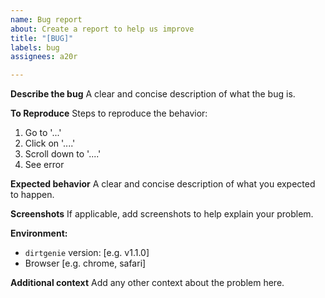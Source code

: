 ```yaml
---
name: Bug report
about: Create a report to help us improve
title: "[BUG]"
labels: bug
assignees: a20r

---
```


**Describe the bug**
A clear and concise description of what the bug is.

**To Reproduce**
Steps to reproduce the behavior:
1. Go to '...'
2. Click on '....'
3. Scroll down to '....'
4. See error

**Expected behavior**
A clear and concise description of what you expected to happen.

**Screenshots**
If applicable, add screenshots to help explain your problem.

**Environment:**
 - `dirtgenie` version: [e.g. v1.1.0]
 - Browser [e.g. chrome, safari]

**Additional context**
Add any other context about the problem here.
